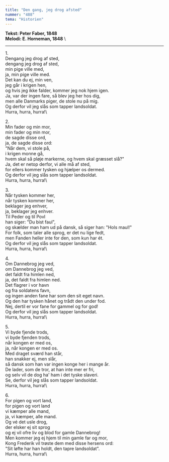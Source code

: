 ```yaml
---
title: "Den gang, jeg drog afsted"
nummer: "488"
tema: "Historien"
---
```

**Tekst: Peter Faber, 1848** \
**Melodi: E. Horneman, 1848** \

***

1\.\
Dengang jeg drog af sted,\
dengang jeg drog af sted,\
min pige ville med,\
ja, min pige ville med.\
Det kan du ej, min ven,\
jeg går i krigen hen,\
og hvis jeg ikke falder, kommer jeg nok hjem igen.\
Ja, var der ingen fare, så blev jeg her hos dig,\
men alle Danmarks piger, de stole nu på mig.\
Og derfor vil jeg slås som tapper landsoldat.\
Hurra, hurra, hurra!\

2\.\
Min fader og min mor,\
min fader og min mor,\
de sagde disse ord,\
ja, de sagde disse ord:\
"Når dem, vi stole på,\
i krigen monne gå,\
hvem skal så pløje markerne, og hvem skal græsset slå?"\
Ja, det er netop derfor, vi alle må af sted,\
for ellers kommer tysken og hjælper os dermed.\
Og derfor vil jeg slås som tapper landsoldat.\
Hurra, hurra, hurra!\

3\.\
Når tysken kommer her,\
når tysken kommer her,\
beklager jeg enhver,\
ja, beklager jeg enhver.\
Til Peder og til Povl\
han siger: "Du bist faul",\
og skælder man ham ud på dansk, så siger han: "Hols maul!"\
For folk, som taler alle sprog, er det nu lige fedt,\
men Fanden heller inte for den, som kun har ét.\
Og derfor vil jeg slås som tapper landsoldat.\
Hurra, hurra, hurra!\

4\.\
Om Dannebrog jeg ved,\
om Dannebrog jeg ved,\
det faldt fra himlen ned,\
ja, det faldt fra himlen ned.\
Det flagrer i vor havn\
og fra soldatens favn,\
og ingen anden fane har som den sit eget navn.\
Og den har tysken hånet og trådt den under fod.\
Nej, dertil er vor fane for gammel og for god!\
Og derfor vil jeg slås som tapper landsoldat.\
Hurra, hurra, hurra!\

5\.\
Vi byde fjende trods,\
vi byde fjenden trods,\
når kongen er med os,\
ja, når kongen er med os.\
Med draget sværd han står,\
han snakker ej, men slår,\
så dansk som han var ingen konge her i mange år.\
De lader, som de tror, at han inte mer er fri,\
og selv vil de dog ha' ham i det tyske slaveri.\
Se, derfor vil jeg slås som tapper landsoldat.\
Hurra, hurra, hurra!\

6\.\
For pigen og vort land,\
for pigen og vort land\
vi kæmper alle mand,\
ja, vi kæmper, alle mand.\
Og vé det usle drog,\
der elsker ej sit sprog\
og ej vil ofre liv og blod for gamle Dannebrog!\
Men kommer jeg ej hjem til min gamle far og mor,\
Kong Frederik vil trøste dem med disse hersens ord:\
"Sit løfte har han holdt, den tapre landsoldat".\
Hurra, hurra, hurra!\
